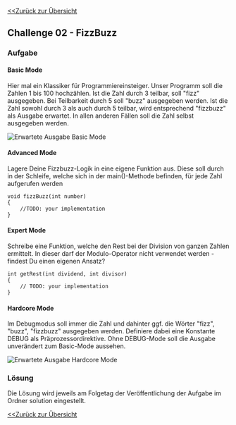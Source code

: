 [<<Zurück zur Übersicht](https://github.com/codewiththomas/c-challenges)

## Challenge 02 - FizzBuzz

### Aufgabe 

#### Basic Mode
Hier mal ein Klassiker für Programmiereinsteiger. Unser Programm soll die Zahlen 1 bis 100 hochzählen. Ist die Zahl durch 3 teilbar, soll "fizz" ausgegeben. 
Bei Teilbarkeit durch 5 soll "buzz" ausgegeben werden. Ist die Zahl sowohl durch 3 als auch durch 5 teilbar, wird entsprechend "fizzbuzz" als Ausgabe 
erwartet. In allen anderen Fällen soll die Zahl selbst ausgegeben werden.

![Erwartete Ausgabe Basic Mode](./images/output_basic.png)


#### Advanced Mode
Lagere Deine Fizzbuzz-Logik in eine eigene Funktion aus. Diese soll durch in der Schleife, welche sich in der main()-Methode befinden, für
jede Zahl aufgerufen werden

    void fizzBuzz(int number)
    {
        //TODO: your implementation
    }


#### Expert Mode 
Schreibe eine Funktion, welche den Rest bei der Division von ganzen Zahlen ermittelt. In dieser darf der Modulo-Operator nicht verwendet werden - 
findest Du einen eigenen Ansatz?

    int getRest(int dividend, int divisor)
    {
        // TODO: your implementation
    }


#### Hardcore Mode
Im Debugmodus soll immer die Zahl und dahinter ggf. die Wörter "fizz", "buzz", "fizzbuzz" ausgegeben werden. Definiere dabei eine Konstante 
DEBUG als Präprozessordirektive. Ohne DEBUG-Mode soll die Ausgabe unverändert zum Basic-Mode aussehen.

![Erwartete Ausgabe Hardcore Mode](./images/output_hardcore.png)


### Lösung

Die Lösung wird jeweils am Folgetag der Veröffentlichung der Aufgabe im Ordner solution eingestellt.

[<<Zurück zur Übersicht](https://github.com/codewiththomas/c-challenges)
